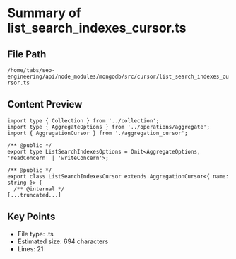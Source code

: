# Summary of list_search_indexes_cursor.ts
  
## File Path
`/home/tabs/seo-engineering/api/node_modules/mongodb/src/cursor/list_search_indexes_cursor.ts`

## Content Preview
```
import type { Collection } from '../collection';
import type { AggregateOptions } from '../operations/aggregate';
import { AggregationCursor } from './aggregation_cursor';

/** @public */
export type ListSearchIndexesOptions = Omit<AggregateOptions, 'readConcern' | 'writeConcern'>;

/** @public */
export class ListSearchIndexesCursor extends AggregationCursor<{ name: string }> {
  /** @internal */
[...truncated...]
```

## Key Points
- File type: .ts
- Estimated size: 694 characters
- Lines: 21
